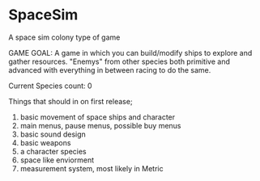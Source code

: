 # SpaceSim
A space sim colony type of game

GAME GOAL:
A game in which you can build/modify ships to explore and gather resources. "Enemys" from other species both primitive and advanced with everything in between racing to do the same.

Current Species count: 0

Things that should in on first release;
  1. basic movement of space ships and character
  2. main menus, pause menus, possible buy menus
  3. basic sound design
  4. basic weapons
  5. a character species
  6. space like enviorment
  7. measurement system, most likely in Metric



